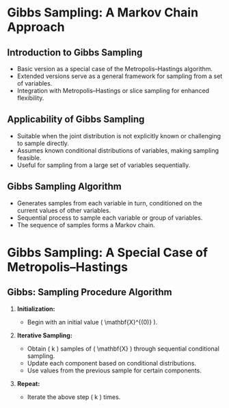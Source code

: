# Gibbs Sampling: A Markov Chain Approach

## Introduction to Gibbs Sampling

- Basic version as a special case of the Metropolis–Hastings algorithm.
- Extended versions serve as a general framework for sampling from a set of variables.
- Integration with Metropolis–Hastings or slice sampling for enhanced flexibility.

## Applicability of Gibbs Sampling

- Suitable when the joint distribution is not explicitly known or challenging to sample directly.
- Assumes known conditional distributions of variables, making sampling feasible.
- Useful for sampling from a large set of variables sequentially.

## Gibbs Sampling Algorithm

- Generates samples from each variable in turn, conditioned on the current values of other variables.
- Sequential process to sample each variable or group of variables.
- The sequence of samples forms a Markov chain.

# Gibbs Sampling: A Special Case of Metropolis–Hastings

## Gibbs: Sampling Procedure Algorithm

1. **Initialization:**
   - Begin with an initial value \( \mathbf{X}^{(0)} \).

2. **Iterative Sampling:**
   - Obtain \( k \) samples of \( \mathbf{X} \) through sequential conditional sampling.
   - Update each component based on conditional distributions.
   - Use values from the previous sample for certain components.

3. **Repeat:**
   - Iterate the above step \( k \) times.
